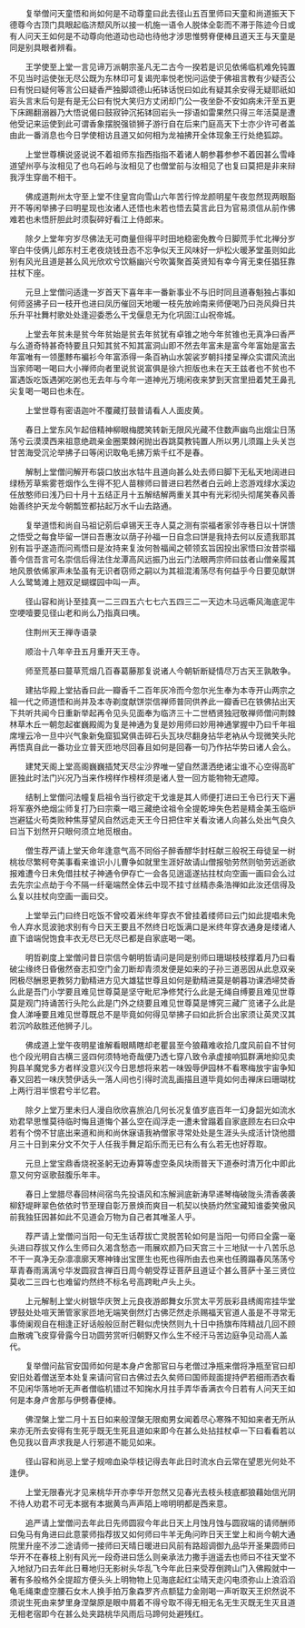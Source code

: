 <!-- { "loadSidebar": true } -->
　　复举僧问天童悟和尚如何是不动尊童曰此去径山五百里师曰天童和尚道振天下德尊今古顶门具眼起临济颓风所以接一机施一语令人脱体全彰而不滞于陈迹今日或有人问天王如何是不动尊向他道动也动也待他才涉思惟劈脊便棒且道天王与天童是同是别具眼者辨看。

　　王学使至上堂一言见谛万派朝宗圣凡无二古今一揆若是识见依俙临机难免钝置不见当时运使张无尽公既为东林印可复谒兜率悦老悦问运使于佛祖言教有少疑否公曰有悦曰疑何等言公曰疑香严独脚颂德山拓钵话悦曰如此有疑其余安得无疑耶祇如岩头言末后句是有是无公曰有悦大笑归方丈闭却门公一夜坐卧不安如病未汗至五更下床踢翻溺器乃大悟说偈曰鼓寂钟沉拓钵回岩头一拶语如雷果然只得三年活莫是遭他受记来运使到此可谓香象摆脱强锁狮子游行自在后来门庭高天下士亦少许可者盖由此一番消息也今日学使相访且道又如何相为龙袖拂开全体现象王行处绝狐踪。

　　上堂世尊横说竖说说不着祖师东指西指指不着诸人朝参暮参参不着因甚么雪峰道望州亭与汝相见了也乌石岭与汝相见了也僧堂前与汝相见了也复曰莫把是非来辩我浮生穿凿不相干。

　　佛成道荆州太守至上堂不住皇宫向雪山六年苦行悴龙颜明星午夜忽然现两眼豁开不等闲举拂子曰明星现也汝诸人还悟也未若也悟去莫言此日为官易须信从前作佛难若也未悟肝胆此时须裂碎好看江上侍郎来。

　　除夕上堂年穷岁尽佛法无可商量但得平时田地稳密免教今日脚荒手忙北禅分岁宰白牛伎俩儿郎东村王老夜烧钱丑态不忘争似天王风味好一炉松火暖茅堂虽则如此别有风光且道是甚么风光欣欢兮饮觞幽兴兮吹簧聚首英贤知有幸今宵无束任猖狂靠拄杖下座。

　　元旦上堂僧问适逢一岁首天下喜年丰一番新事业不与旧时同且道春魁独占事如何师竖拂子曰一枝开也进曰凤历催回天地暖一枝先放岭南来师便喝乃曰尧风舜日共乐升平社舞村歌处处逢迎委悉么干戈偃息无为化巩固江山祝帝城。

　　上堂去年贫未是贫今年贫始是贫去年贫犹有卓锥之地今年贫锥也无真净曰香严与么道奇特甚奇特要且只知其贫不知其富洞山即不然去年富未是富今年富始是富去年富唯有一领墨黪布褊衫今年富添得一条百衲山水袈裟岁朝抖搂呈禅众实谓风流出当家师喝一喝曰大小禅师向者里说贫说富俱是徐六担版也未在天王兹者也不贫也不富遇饭吃饭遇粥吃粥也无去年与今年一道神光万境闲夜来梦到天宫里扭着梵王鼻孔尖复喝一喝曰也未在。

　　上堂世尊有密语迦叶不覆藏打鼓普请看人人面皮黄。

　　春日上堂东风乍起倍精神柳眼梅腮笑转新无限风光藏不住数声幽鸟出烟尘日荡荡兮云漠漠西来祖意绝疏亲金圈栗棘闲抛出吞跳莫教钝置人所以男儿须蹋上头关岂甘苦海受沉沦举拂子曰等闲识取龟毛拂万紫千红不是春。

　　解制上堂僧问解开布袋口放出水牯牛且道向甚么处去师曰脚下无私天地阔进曰绿杨芳草紫雾苍烟作么生得不犯人苗稼师曰普进曰若然者白云岭上恣游戏绿水溪边任放憨师曰浅乃曰十月十五结正月十五解结解两重关其中有光彩彻头彻尾笑春风善始善终护天龙今朝瓢笠都拈起万水千山去路通。

　　复举道悟和尚自马祖记莂后卓锡天王寺人莫之测有崇福者家邻寺巷日以十饼馈之悟受之每食毕留一饼曰吾惠汝以荫子孙福一日自念曰饼是我持去何以反遗我耶其别有旨乎遂造而问焉悟曰是汝持来复汝何咎福闻之顿领玄旨因投出家悟曰汝昔崇福善今信吾言可名崇信后得法住龙潭高风远振乃出云门法眼两宗师曰兹者山僧亲履其地风景依俙家声未坠虽有无识者窃师之嗣以为其祖混淆荡尽有何益乎今日要见献饼人么鹭鸶滩上翘双足蝴蝶园中叫一声。

　　径山容和尚讣至挂真一二三四五六七七六五四三二一天边木马远嘶风海底泥牛空哽噎要见径山老和尚么乃指真曰咦。

　　住荆州天王禅寺语录

　　顺治十八年辛丑五月重开天王寺。

　　师至荒基曰蔓草荒烟几百春葛藤那复说诸人今朝斩断疑情尽万古天王孰敢争。

　　建拈华殿上堂拈香曰此一瓣香千二百年灰冷而今忽尔光生奉为本寺开山两宗之祖一代之师道悟和尚并及本寺剃度献饼崇信禅师普同供养此一瓣香已在铁佛拈出天下共听共闻今日重新举起再令见头见面奉为临济三十二世栖贤独冠敬禅师僧问荆棘林草木丘一朝忽起崔巍殿阁为复是神通为复是妙用师曰妙用神通掌握中乃曰千年祖席埋云冷一旦中兴气象新兔窟狐窝俱击碎石头瓦块尽翻身拈华老衲从今现微笑头陀再悟真自此一番功业立普天匝地尽回春且如何是回春一句乃作拈华势曰诸人会么。

　　建梵天阁上堂高阁巍巍插梵天尽尘沙界唯一望自然潇洒绝诸尘谁不心空得高旷匪独此时法门兴况乃当来作榜样作榜样须是诸人登一回方能物物无遮障。

　　结制上堂僧问法幢复启祖令当行欲定干戈谁是其人师便打进曰王令已行天下遍将军塞外绝烟尘师复打乃曰宗乘一唱三藏绝诠祖令全提乾坤失色若是精金美玉临炉岂避猛火苟类败种焦芽望风自然远走天王今日把住牢关看汝诸人向甚么处出气良久曰当下划然开只眼何须立地觅根由。

　　僧生荐严请上堂天命年逢意气高不同俗子醉香醪华封枉献三般祝王母徒呈一树桃妆尽繁柯夸美事看来谁识小儿曹争如就里生涯好故请山僧报劬劳然则劬劳远逝欲报难遭今日未免借拄杖子神通令伊存亡一会各见逍遥遂拈拄杖向空画一画曰会么过去先宗尘点劫于今不隔一纤毫端然全体云中现不挂寸丝精赤条浩禅如此汝还信得及么复以拄杖向空画一画曰交。

　　上堂举云门曰终日吃饭不曾咬着米终年穿衣不曾挂着缕师曰云门如此提唱未免令人弃水觅波驰求别有今日天王要且不然终日吃饭满口是米终年穿衣通身是缕诸人直下谙端倪饱食丰衣无尽已无尽已都是自家底喝一喝。

　　明哲剃度上堂僧问昔日崇信今朝明哲请问是同是别师曰珊瑚枝枝撑着月乃曰看破尘缘终日昏傲然奋志扣空门金刀断却青须发便是如来的子孙三道恶因从此息双亲罔极尽酬恩更教努力勤精进方见大雄猛世尊且如何是勤精进莫是朝暮功课洒埽焚香么此是吾门小学要且难见世尊莫是坚守毗尼净修梵行么此是无绳自缚要且难见世尊莫是观门持诵苦行头陀么此是门外之绕要且难见世尊莫是博究三藏广览诸子么此是食人涕唾要且难见世尊既总不是毕竟如何得见举拂子曰如此折合出家须让英灵汉其若沉吟敌胜还他狮子儿。

　　佛成道上堂午夜明星谁解看眼睛瞎却老瞿昙至今狼藉难收拾几度风前自不甘何也个段光明自古横三竖四何须特地奇哉便乃透七穿八致令承虚接响狐群满地抑见卖狗县羊魔党多方者样没意兴汉今日思想将来若一味毁辱伊园林不看寒梅放宇宙争知春又回若一味庆赞伊话头一落人间也引得时流乱画描且道毕竟如何击禅床曰珊瑚枕上两行泪半恨君兮半忆君。

　　除夕上堂万里未归人漫自欣欣喜旅泊几何长况复值岁底百年一幻身韶光如流水劝君早思惟莫待临时悔且道悔个甚么空在阎浮走一遭未曾蹋着自家底顾左右曰众中若有个傍不甘底出来道和尚和尚休寐语我衲僧家寻常处处是生涯头头成活计饶他腊月三十日到来分文不欠于人任我手舞足蹈乐而无已有么有么若无也好荐取。

　　元旦上堂宝鼎香烧祝圣躬无边寿算等虚空条风块雨普天下道泰时清万化中即此意又何穷讴歌鼓腹乐年丰。

　　春日上堂腊尽春回林间宿鸟先投语风和冻解涧底新涛早递琴梅破陇头清香袭袭柳舒堤畔翠色依依时节至理自彰万景焕而爽目一机契以快肠灼然宝藏知谁委笑傲风前我独狂因甚如此不见道会万物为自己者其唯圣人乎。

　　荐严请上堂僧问当阳一句无生话荐拔亡灵脱苦轮如何是当阳一句师曰全露一毫头进曰荐拔又作么生师曰久渴含愁态一雨展欢颜乃曰天宫三十三地狱一十八苦乐总不干一真净无杂凛凛廓天寒神锋出宝匣生也死也得所由去也来也任腾蹋春风荡荡兮草青春雨漓漓兮华发圆寂含禅百日周今朝受荐证菩萨且道证个甚么菩萨十圣三贤位莫收二三四七也难留灼然终不标名号高跨毗卢头上头。

　　上元解制上堂火树银华庆贺上元良夜游郎舞女乐赏太平芳辰彩县绣阁帘挂华堂锣鼓处处喧天箫管家家匝地无端笑倒然灯古佛茫然走杀赐福天官道人虽是不寻常无事倚阑观自在相逢正好话般般叵耐芒鞋似虎快然则九十日中扬旗布阵精战几回不顾血散魂飞皮穿骨露今日功圆劳赏听归朝野又作么生不经汗马苦边庭争见动高人盖代。

　　复举僧问盐官安国师如何是本身卢舍那官曰与老僧过净瓶来僧将净瓶至官曰却安旧处着僧送至本处复来请问官曰古佛过去久矣师曰国师觌面提持俨若细雨洒衣看不见闲华落地听无声者僧临机错过不知掬水月拄手弄华香满衣今日若有人问天王如何是本身卢舍那与伊劈春便棒。

　　佛涅槃上堂二月十五日如来般涅槃无限痴男女闻着尽心寒殊不知如来者无所从来亦无所去安得有生死乎既无生死且道如来即今在甚么处拈拄杖卓一下曰看看若以色见我以音声求我是人行邪道不能见如来。

　　径山容和尚忌上堂子规啼血染华枝记得去年此日时流水白云常在望恩光何处不逢伊。

　　上堂无限春光才见来桃华开亦李华开忽然又见春光去枝头枝底都狼藉始信光阴不待人劝君不可无本据有本据黄鸟声声陌上啼明明都是西来意。

　　追严请上堂僧问去年此日先师圆寂今年此日天上月蚀月蚀与圆寂端的请师酬师曰兔马有角进曰此意蒙师指荐拔又如何师曰牛羊无角问昨日天王堂上和尚今朝大通院里升座不涉二途请师一接师曰天晴日暖进曰风前有路超调御九品华开圣果圆师曰华开不在春枝上别有风光一段奇进曰恁么则亲承法力撒手逍遥去也师曰不往天堂不入地狱乃曰去年此日蓦地归无影树头华乱飞今年此日来受荐倒跨山门入佛殿就中一著有多般格外全提超方便头头上明物物上见海底起红尘晴天走闪电须弥山上浪滔滔龟毛绳束虚空腰石女木人换手拍万象森罗齐点额猛力金刚喝一声听取天王炽然说不须说生死由来梦里身涅槃原是眼中屑着不得兮取不得无相无名无生灭既无生灭且道无相老宿即今在甚么处夹路桃华风雨后马蹄何处避残红。

